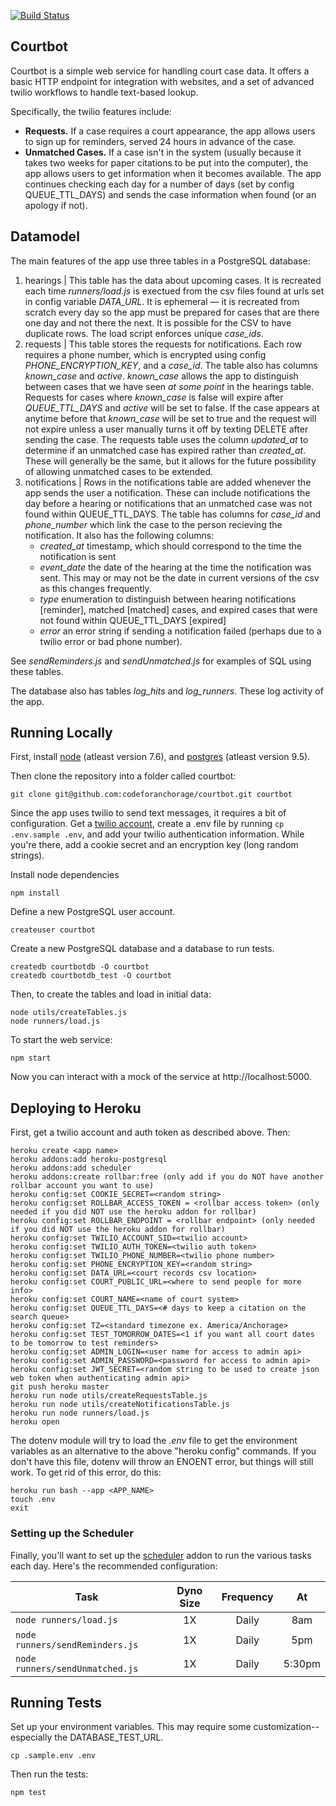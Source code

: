 [![Build Status](https://travis-ci.org/codeforanchorage/courtbot.svg?branch=master)](https://travis-ci.org/codeforanchorage/courtbot)
## Courtbot
Courtbot is a simple web service for handling court case data. It offers a basic HTTP endpoint for integration with websites, and a set of advanced twilio workflows to handle text-based lookup.

Specifically, the twilio features include:

- **Requests.** If a case requires a court appearance, the app allows users to sign up for reminders, served 24 hours in advance of the case.
- **Unmatched Cases.** If a case isn't in the system (usually because it takes two weeks for paper citations to be put into the computer), the app allows users to get information when it becomes available. The app continues checking each day for a number of days (set by config QUEUE_TTL_DAYS) and sends the case information when found (or an apology if not).

## Datamodel
The main features of the app use three tables in a PostgreSQL database:
1. hearings | This table has the data about upcoming cases. It is recreated each time *runners/load.js* is exectued from the csv files found at urls set in config variable *DATA_URL*. It is ephemeral — it is recreated from scratch every day so the app must be prepared for cases that are there one day and not there the next. It is possible for the CSV to have duplicate rows. The load script enforces unique *case_ids*.
2. requests | This table stores the requests for notifications. Each row requires a phone number, which is encrypted using config *PHONE_ENCRYPTION_KEY*, and a *case_id*.  The table also has columns *known_case* and *active*. *known_case* allows the app to distinguish between cases that we have seen *at some point* in the hearings table. Requests for cases where *known_case* is false will expire after *QUEUE_TTL_DAYS* and *active* will be set to false. If the case appears at anytime before that *known_case* will be set to true and the request will not expire unless a user manually turns it off by texting DELETE after sending the case. The requests table uses the column *updated_at* to determine if an unmatched case has expired rather than *created_at*. These will generally be the same, but it allows for the future possibility of allowing unmatched cases to be extended.
3. notifications | Rows in the notifications table are added whenever the app sends the user a notification. These can include notifications the day before a hearing or notifications that an unmatched case was not found within QUEUE_TTL_DAYS. The table has columns for *case_id* and *phone_number* which link the case to the person recieving the notification. It also has the following columns:
   * *created_at* timestamp, which should correspond to the time the notification is sent
   * *event_date* the date of the hearing at the time the notification was sent. This may or may not be the date in current versions of the csv as this changes frequently.
   * *type* enumeration to distinguish between hearing notifications [reminder], matched [matched] cases, and expired cases that were not found within QUEUE_TTL_DAYS [expired]
   * *error* an error string if sending a notification failed (perhaps due to a twilio error or bad phone number).

See *sendReminders.js* and *sendUnmatched.js* for examples of SQL using these tables.

The database also has tables *log_hits* and *log_runners*. These log activity of the app.

## Running Locally

First, install [node](https://github.com/codeforamerica/howto/blob/master/Node.js.md) (atleast version 7.6), and [postgres](https://github.com/codeforamerica/howto/blob/master/PostgreSQL.md) (atleast version 9.5).

Then clone the repository into a folder called courtbot:

```console
git clone git@github.com:codeforanchorage/courtbot.git courtbot
```

Since the app uses twilio to send text messages, it requires a bit of configuration. Get a [twilio account](http://www.twilio.com/), create a .env file by running `cp .env.sample .env`, and add your twilio authentication information. While you're there, add a cookie secret and an encryption key (long random strings).

Install node dependencies

```console
npm install
```

Define a new PostgreSQL user account.

```
createuser courtbot
```

Create a new PostgreSQL database and a database to run tests.

```
createdb courtbotdb -O courtbot
createdb courtbotdb_test -O courtbot
```

Then, to create the tables and load in initial data:

```console
node utils/createTables.js
node runners/load.js
```

To start the web service:

```console
npm start
```

Now you can interact with a mock of the service at http://localhost:5000.

## Deploying to Heroku

First, get a twilio account and auth token as described above. Then:

```console
heroku create <app name>
heroku addons:add heroku-postgresql
heroku addons:add scheduler
heroku addons:create rollbar:free (only add if you do NOT have another rollbar account you want to use)
heroku config:set COOKIE_SECRET=<random string>
heroku config:set ROLLBAR_ACCESS_TOKEN = <rollbar access token> (only needed if you did NOT use the heroku addon for rollbar)
heroku config:set ROLLBAR_ENDPOINT = <rollbar endpoint> (only needed if you did NOT use the heroku addon for rollbar)
heroku config:set TWILIO_ACCOUNT_SID=<twilio account>
heroku config:set TWILIO_AUTH_TOKEN=<twilio auth token>
heroku config:set TWILIO_PHONE_NUMBER=<twilio phone number>
heroku config:set PHONE_ENCRYPTION_KEY=<random string>
heroku config:set DATA_URL=<court records csv location>
heroku config:set COURT_PUBLIC_URL=<where to send people for more info>
heroku config:set COURT_NAME=<name of court system>
heroku config:set QUEUE_TTL_DAYS=<# days to keep a citation on the search queue>
heroku config:set TZ=<standard timezone ex. America/Anchorage>
heroku config:set TEST_TOMORROW_DATES=<1 if you want all court dates to be tomorrow to test reminders>
heroku config:set ADMIN_LOGIN=<user name for access to admin api>
heroku config:set ADMIN_PASSWORD=<password for access to admin api>
heroku config:set JWT_SECRET=<random string to be used to create json web token when authenticating admin api>
git push heroku master
heroku run node utils/createRequestsTable.js
heroku run node utils/createNotificationsTable.js
heroku run node runners/load.js
heroku open
```

The dotenv module will try to load the *.env* file to get the environment variables as an alternative to the above "heroku config" commands.
If you don't have this file, dotenv will throw an ENOENT error, but things will still work. To get rid of this error, do this:
```
heroku run bash --app <APP_NAME>
touch .env
exit
```

### Setting up the Scheduler

Finally, you'll want to set up the [scheduler](https://elements.heroku.com/addons/scheduler) addon to run the various tasks each day. Here's the recommended configuration:

| Task | Dyno Size | Frequency | At |
| --- | :---: | :--: | :--: |
| `node runners/load.js` | 1X | Daily | 8am |
| `node runners/sendReminders.js` | 1X | Daily | 5pm |
| `node runners/sendUnmatched.js` | 1X | Daily |5:30pm |


## Running Tests

Set up your environment variables.  This may require some customization-- especially the DATABASE_TEST_URL.

```
cp .sample.env .env
```

Then run the tests:

```
npm test
```
